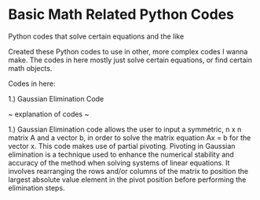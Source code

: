 # Basic Math Related Python Codes
 Python codes that solve certain equations and the like

 Created these Python codes to use in other, more complex codes I wanna make. The codes in here mostly just solve certain equations, or find certain math objects. 


 Codes in here:

 1.) Gaussian Elimination Code





 ~ explanation of codes ~

 1.) Gaussian Elimination code allows the user to input a symmetric, n x n matrix A and a vector b, in order to solve the matrix equation Ax = b for the vector x. This code makes use of partial pivoting. Pivoting in Gaussian elimination is a technique used to enhance the numerical stability and accuracy of the method when solving systems of linear equations. It involves rearranging the rows and/or columns of the matrix to position the largest absolute value element in the pivot position before performing the elimination steps.
